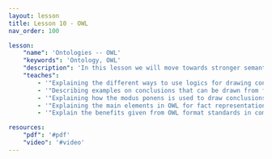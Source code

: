 ```yaml
---
layout: lesson
title: Lesson 10 - OWL
nav_order: 100

lesson:
    "name": 'Ontologies -- OWL' 
    "keywords": 'Ontology, OWL' 
    "description": 'In this lesson we will move towards stronger semantics support with the introduction to reasoning, ontologies and OWL --- the Web Ontology Language'
    "teaches": 
        - '"Explaining the different ways to use logics for drawing conclusions from facts (i.e. fact representations)"'
        - '"Describing examples on conclusions that can be drawn from facts"'
        - '"Explaining how the modus ponens is used to draw conclusions from existing data"' 
        - '"Explaining the main elements in OWL for fact representations"'
        - '"Explain the benefits given from OWL format standards in comparison to the RDF representation of data"'

resources:
    "pdf": '#pdf'
    "video": '#video'
---
```

